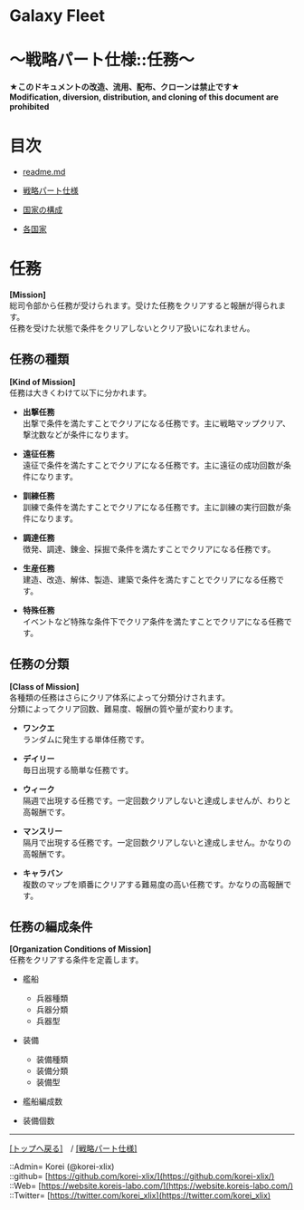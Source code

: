 # Galaxy Fleet
  
<h1>～戦略パート仕様::任務～</h1>  
  

**★このドキュメントの改造、流用、配布、クローンは禁止です★**  
    **Modification, diversion, distribution, and cloning of this document are prohibited**  
  









# 目次 <a name="aMokuji"></a>
* [readme.md](/readme.md)
* [戦略パート仕様](/galaxyfleet_doc/strategypart/readme.md)

* [国家の構成](#iNationComposition)
* [各国家](#iEachNation)






# 任務 <a name="aMission"></a>
**[Mission]**  
総司令部から任務が受けられます。受けた任務をクリアすると報酬が得られます。  
任務を受けた状態で条件をクリアしないとクリア扱いになれません。  

## 任務の種類 <a name="aKindOfMission"></a>
**[Kind of Mission]**  
任務は大きくわけて以下に分かれます。  
  
* **出撃任務**  
  出撃で条件を満たすことでクリアになる任務です。主に戦略マップクリア、撃沈数などが条件になります。  

* **遠征任務**  
  遠征で条件を満たすことでクリアになる任務です。主に遠征の成功回数が条件になります。  

* **訓練任務**  
  訓練で条件を満たすことでクリアになる任務です。主に訓練の実行回数が条件になります。  

* **調達任務**  
  徴発、調達、錬金、採掘で条件を満たすことでクリアになる任務です。  

* **生産任務**  
  建造、改造、解体、製造、建築で条件を満たすことでクリアになる任務です。  

* **特殊任務**  
  イベントなど特殊な条件下でクリア条件を満たすことでクリアになる任務です。  



## 任務の分類 <a name="aClassOfMission"></a>
**[Class of Mission]**  
各種類の任務はさらにクリア体系によって分類分けされます。  
分類によってクリア回数、難易度、報酬の質や量が変わります。  
  
* **ワンクエ**  
  ランダムに発生する単体任務です。  

* **デイリー**  
  毎日出現する簡単な任務です。  

* **ウィーク**  
  隔週で出現する任務です。一定回数クリアしないと達成しませんが、わりと高報酬です。  

* **マンスリー**  
  隔月で出現する任務です。一定回数クリアしないと達成しません。かなりの高報酬です。  

* **キャラバン**  
  複数のマップを順番にクリアする難易度の高い任務です。かなりの高報酬です。  



## 任務の編成条件 <a name="aOrganizationConditionsOfMission"></a>
**[Organization Conditions of Mission]**  
任務をクリアする条件を定義します。  
  
* 艦船  
  * 兵器種類  
  * 兵器分類  
  * 兵器型  

* 装備  
  * 装備種類  
  * 装備分類  
  * 装備型  

* 艦船編成数  

* 装備個数  













***
[[トップへ戻る]](/readme.md)　/
[[戦略パート仕様]](readme.md)  
  
::Admin= Korei (@korei-xlix)  
::github= [https://github.com/korei-xlix/](https://github.com/korei-xlix/)  
::Web= [https://website.koreis-labo.com/](https://website.koreis-labo.com/)  
::Twitter= [https://twitter.com/korei_xlix](https://twitter.com/korei_xlix)  
